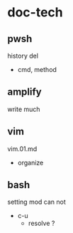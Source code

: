 
# doc-tech


## pwsh

history del
- cmd, method 


## amplify

write much


## vim

vim.01.md
- organize


## bash

setting mod can not
- c-u
  - resolve ?



